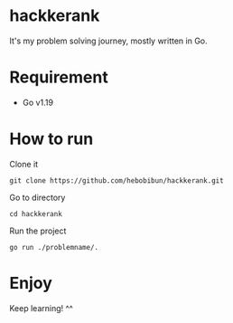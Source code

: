 # hackkerank

It's my problem solving journey, mostly written in Go.

# Requirement

- Go v1.19

# How to run

Clone it

```
git clone https://github.com/hebobibun/hackkerank.git
```

Go to directory

```
cd hackkerank
```

Run the project 

```
go run ./problemname/.
```

# Enjoy

Keep learning! ^^

